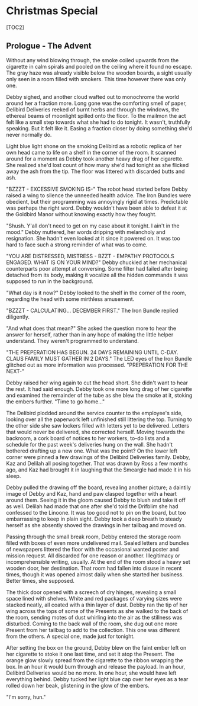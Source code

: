 # Christmas Special
[TOC2]
## Prologue - The Advent

Without any wind blowing through, the smoke coiled upwards from the cigarette in calm spirals and pooled on the ceiling where it found no escape. The gray haze was already visible below the wooden boards, a sight usually only seen in a room filled with smokers. This time however there was only one.

Debby sighed, and another cloud wafted out to monochrome the world around her a fraction more. Long gone was the comforting smell of paper, Delibird Deliveries reeked of burnt herbs and through the windows, the ethereal beams of moonlight spilled onto the floor. To the mailmon the act felt like a small step towards what she had to do tonight. It wasn't, truthfully speaking. But it felt like it. Easing a fraction closer by doing something she'd never normally do.

Light blue light shone on the smoking Delibird as a robotic replica of her own head came to life on a shelf in the corner of the room. It scanned around for a moment as Debby took another heavy drag of her cigarette. She realized she'd lost count of how many she'd had tonight as she flicked away the ash from the tip. The floor was littered with discarded butts and ash.

"BZZZT - EXCESSIVE SMOKING IS-" The robot head started before Debby raised a wing to silence the unneeded health advice. The Iron Bundles were obedient, but their programming was annoyingly rigid at times. Predictable was perhaps the right word. Debby wouldn't have been able to defeat it at the Goldbird Manor without knowing exactly how they fought.

"Shush. Y'all don't need to get on my case about it tonight. I ain't in the mood." Debby muttered, her words dripping with melancholy and resignation. She hadn't even looked at it since it powered on. It was too hard to face such a strong reminder of what was to come.

"YOU ARE DISTRESSED, MISTRESS - BZZT - EMPATHY PROTOCOLS ENGAGED. WHAT IS ON YOUR MIND?" Debby chuckled at her mechanical counterparts poor attempt at conversing. Some filter had failed after being detached from its body, making it vocalize all the hidden commands it was supposed to run in the background. 

"What day is it now?" Debby looked to the shelf in the corner of the room, regarding the head with some mirthless amusement.

"BZZZT - CALCULATING... DECEMBER FIRST." The Iron Bundle replied diligently.

"And what does that mean?" She asked the question more to hear the answer for herself, rather than in any hope of making the little helper understand. They weren't programmed to understand.

"THE PREPERATION HAS BEGUN. 24 DAYS REMAINING UNTIL C-DAY. CLAUS FAMILY MUST GATHER IN 2 DAYS." The LED eyes of the Iron Bundle glitched out as more information was processed. "PREPERATION FOR THE NEXT-"

Debby raised her wing again to cut the head short. She didn't want to hear the rest. It had said enough. Debby took one more long drag of her cigarette and examined the remainder of the tube as she blew the smoke at it, stoking the embers further. "Time to go home..." 

The Delibird plodded around the service counter to the employee's side, looking over all the paperwork left unfinished still littering the top. Turning to the other side she saw lockers filled with letters yet to be delivered. Letters that would never be delivered, she corrected herself. Moving towards the backroom, a cork board of notices to her workers, to-do lists and a schedule for the past week's deliveries hung on the wall. She hadn't bothered drafting up a new one. What was the point? On the lower left corner were pinned a few drawings of the Delibird Deliveries family. Debby, Kaz and Delilah all posing together. That was drawn by Ross a few months ago, and Kaz had brought it in laughing that the Smeargle had made it in his sleep. 

Debby pulled the drawing off the board, revealing another picture; a daintily image of Debby and Kaz, hand and paw clasped together with a heart around them. Seeing it in the gloom caused Debby to blush and take it off as well. Delilah had made that one after she'd told the Drifblim she had confessed to the Linoone. It was too good not to pin on the board, but too embarrassing to keep in plain sight. Debby took a deep breath to steady herself as she absently shoved the drawings in her tailbag and moved on.

Passing through the small break room, Debby entered the storage room filled with boxes of even more undelivered mail. Sealed letters and bundles of newspapers littered the floor with the occasional wanted poster and mission request. All discarded for one reason or another. Illegitimacy or incomprehensible writing, usually. At the end of the room stood a heavy set wooden door, her destination. That room had fallen into disuse in recent times, though it was opened almost daily when she started her business. Better times, she supposed. 

The thick door opened with a screech of dry hinges, revealing a small space lined with shelves. White and red packages of varying sizes were stacked neatly, all coated with a thin layer of dust. Debby ran the tip of her wing across the tops of some of the Presents as she walked to the back of the room, sending motes of dust whirling into the air as the stillness was disturbed. Coming to the back wall of the room, she dug out one more Present from her tailbag to add to the collection. This one was different from the others. A special one, made just for tonight.

After setting the box on the ground, Debby blew on the faint ember left on her cigarette to stoke it one last time, and set it atop the Present. The orange glow slowly spread from the cigarette to the ribbon wrapping the box. In an hour it would burn through and release the payload. In an hour, Delibird Deliveries would be no more. In one hour, she would have left everything behind. Debby tucked her light blue cap over her eyes as a tear rolled down her beak, glistening in the glow of the embers.

"I'm sorry, hun."